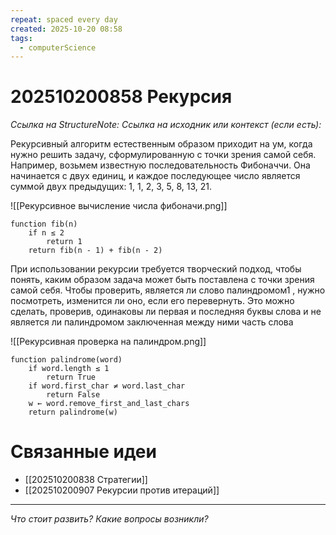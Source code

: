 ```yaml
---
repeat: spaced every day
created: 2025-10-20 08:58
tags:
  - computerScience
---
```

# 202510200858 Рекурсия

*Ссылка на StructureNote:*
*Ссылка на исходник или контекст (если есть):*

Рекурсивный алгоритм естественным образом приходит на ум, когда нужно решить задачу, сформулированную с точки зрения самой себя. Например, возьмем известную последовательность Фибоначчи. Она начинается с двух единиц, и каждое последующее число является суммой двух предыдущих: 1, 1, 2, 3, 5, 8, 13, 21.

![[Рекурсивное вычисление числа фибоначи.png]]

```
function fib(n)
    if n ≤ 2
        return 1
    return fib(n - 1) + fib(n - 2)
```

При использовании рекурсии требуется творческий подход, чтобы понять, каким образом задача может быть поставлена с точки зрения самой себя. Чтобы проверить, является ли слово палиндромом1 , нужно посмотреть, изменится ли оно, если его перевернуть. Это можно сделать, проверив, одинаковы ли первая и последняя буквы слова и не является ли палиндромом заключенная между ними часть слова

![[Рекурсивная проверка на палиндром.png]]

```
function palindrome(word)
    if word.length ≤ 1
        return True
    if word.first_char ≠ word.last_char
        return False
    w ← word.remove_first_and_last_chars
    return palindrome(w)
```

# Связанные идеи

- [[202510200838 Стратегии]]
- [[202510200907 Рекурсии против итераций]]

---

*Что стоит развить? Какие вопросы возникли?*
